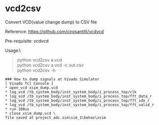 # vcd2csv
Convert VCD(value change dump) to CSV file

Reference: https://github.com/cirosantilli/vcdvcd

Pre-requisite: vcdvcd

Usage:\
> python vcd2csv a.vcd\
> python vcd2csv a.vcd -c out.csv\
> python vcd2csv -h

    ### How to dump signals at Vivado Simulator
    [ Vivado Tcl Console ]
    * open_vcd xsim_dump.vcd
    * log_vcd /tb_system_body/inst_system_body/i_process_top/clk
    * log_vcd /tb_system_body/inst_system_body/i_process_top/fft_data_r
    * log_vcd /tb_system_body/inst_system_body/i_process_top/fft_idx_r
    * log_vcd /tb_system_body/inst_system_body/i_process_top/fft_valid_r
    * run 100us
    * close xsim_dump.vcd \
    file saved at project_adc.sim\sim_1\behav\xsim
        
